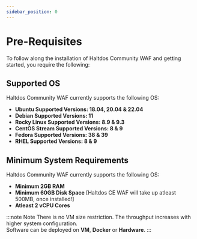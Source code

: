 ```yaml
---
sidebar_position: 0
---
```


# Pre-Requisites

To follow along the installation of Haltdos Community WAF and getting started, you require the following:


## Supported OS

Haltdos Community WAF currently supports the following OS:

- **Ubuntu Supported Versions: 18.04, 20.04 & 22.04**
- **Debian Supported Versions: 11**
- **Rocky Linux Supported Versions: 8.9 & 9.3**
- **CentOS Stream Supported Versions: 8 & 9**
- **Fedora Supported Versions: 38 & 39**
- **RHEL Supported Versions: 8 & 9**

## Minimum System Requirements

Haltdos Community WAF currently supports the following OS:

- **Minimum 2GB RAM**  
- **Minimum 60GB Disk Space**  [Haltdos CE WAF will take up atleast 500MB, once installed!]
- **Atleast 2 vCPU Cores**

:::note Note
There is no VM size restriction. The throughput increases with higher system configuration.  
Software can be deployed on **VM**, **Docker** or **Hardware**.
:::
